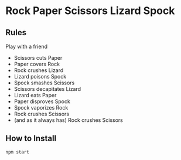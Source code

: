# Rock Paper Scissors Lizard Spock

## Rules

Play with a friend

- Scissors cuts Paper
- Paper covers Rock
- Rock crushes Lizard
- Lizard poisons Spock
- Spock smashes Scissors
- Scissors decapitates Lizard
- Lizard eats Paper
- Paper disproves Spock
- Spock vaporizes Rock
- Rock crushes Scissors
- (and as it always has) Rock crushes Scissors

## How to Install

`npm start`
